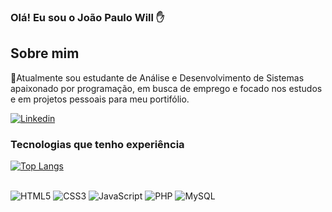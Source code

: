### Olá! Eu sou o João Paulo Will ✋
## Sobre mim
📌Atualmente sou estudante de Análise e Desenvolvimento de Sistemas apaixonado por programação, em busca de emprego e focado nos estudos e em projetos pessoais para meu portifólio.

[![Linkedin](https://img.shields.io/badge/LinkedIn-0077B5?style=for-the-badge&logo=linkedin&logoColor=white)](https://www.linkedin.com/in/jo%C3%A3o-paulo-will-423233245/)

### Tecnologias que tenho experiência

[![Top Langs](https://github-readme-stats.vercel.app/api/top-langs/?username=JoaoPauloWillCB&theme=dracula)](https://github.com/anuraghazra/github-readme-stats)

<div style: "inline_block"> <br/>
  <img align:"center" alt="HTML5" src="https://img.shields.io/badge/HTML5-E34F26?style=for-the-badge&logo=html5&logoColor=white"/>
  <img align:"center" alt="CSS3" src="https://img.shields.io/badge/CSS3-1572B6?style=for-the-badge&logo=css3&logoColor=white"/>
  <img align:"center" alt="JavaScript" src="https://img.shields.io/badge/JavaScript-323330?style=for-the-badge&logo=javascript&logoColor=F7DF1E"/>
  <img align:"center" alt="PHP" src="https://img.shields.io/badge/PHP-777BB4?style=for-the-badge&logo=php&logoColor=white"/>
  <img align:"center" alt="MySQL" src="https://img.shields.io/badge/MySQL-00000F?style=for-the-badge&logo=mysql&logoColor=white"/>
<div/><br/> 
